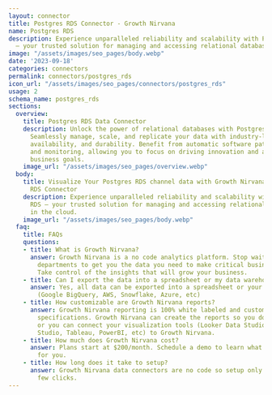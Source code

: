 ```yaml
---
layout: connector
title: Postgres RDS Connector - Growth Nirvana
name: Postgres RDS
description: Experience unparalleled reliability and scalability with Postgres RDS
  – your trusted solution for managing and accessing relational databases in the cloud.
image: "/assets/images/seo_pages/body.webp"
date: '2023-09-18'
categories: connectors
permalink: connectors/postgres_rds
icon_url: "/assets/images/seo_pages/connectors/postgres_rds"
usage: 2
schema_name: postgres_rds
sections:
  overview:
    title: Postgres RDS Data Connector
    description: Unlock the power of relational databases with Postgres RDS connector.
      Seamlessly manage, scale, and replicate your data with industry-leading performance,
      availability, and durability. Benefit from automatic software patching, backup,
      and monitoring, allowing you to focus on driving innovation and achieving your
      business goals.
    image_url: "/assets/images/seo_pages/overview.webp"
  body:
    title: Visualize Your Postgres RDS channel data with Growth Nirvana's Postgres
      RDS Connector
    description: Experience unparalleled reliability and scalability with Postgres
      RDS – your trusted solution for managing and accessing relational databases
      in the cloud.
    image_url: "/assets/images/seo_pages/body.webp"
  faq:
    title: FAQs
    questions:
    - title: What is Growth Nirvana?
      answer: Growth Nirvana is a no code analytics platform. Stop waiting for other
        departments to get you the data you need to make critical business decisions.
        Take control of the insights that will grow your business.
    - title: Can I export the data into a spreadsheet or my data warehouse?
      answer: Yes, all data can be exported into a spreadsheet or your data warehouse
        (Google BigQuery, AWS, Snowflake, Azure, etc)
    - title: How customizable are Growth Nirvana reports?
      answer: Growth Nirvana reporting is 100% white labeled and customized to your
        specifications. Growth Nirvana can create the reports so you don’t have to
        or you can connect your visualization tools (Looker Data Studio/Google Data
        Studio, Tableau, PowerBI, etc) to Growth Nirvana.
    - title: How much does Growth Nirvana cost?
      answer: Plans start at $200/month. Schedule a demo to learn what plan is best
        for you.
    - title: How long does it take to setup?
      answer: Growth Nirvana data connectors are no code so setup only requires a
        few clicks.
---
```

